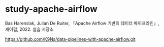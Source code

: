 # study-apache-airflow 
Bas Harenslak, Julian De Ruiter, 『Apache Airflow 기반의 데이터 파이프라인』, 제이펍, 2022. 실습 저장소

https://github.com/K9Ns/data-pipelines-with-apache-airflow.git
